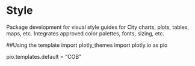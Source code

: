# Style
Package development for visual style guides for City charts, plots, tables, maps, etc. Integrates approved color palettes, fonts, sizing, etc.

##Using the template
import plotly_themes
import plotly.io as pio

pio.templates.default = "COB"
